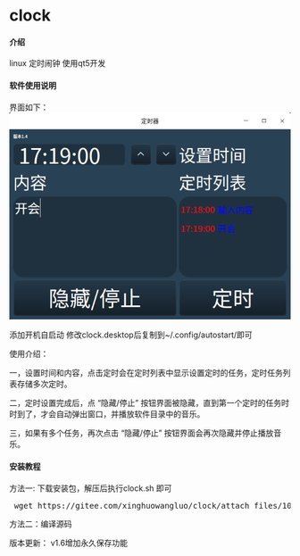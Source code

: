# clock

#### 介绍
linux 定时闹钟 使用qt5开发


#### 软件使用说明
界面如下：
<img src="images/li.png">

添加开机自启动
修改clock.desktop后复制到~/.config/autostart/即可

使用介绍：

一，设置时间和内容，点击定时会在定时列表中显示设置定时的任务，定时任务列表存储多次定时。

二，定时设置完成后，点 “隐藏/停止” 按钮界面被隐藏，直到第一个定时的任务时时到了，才会自动弹出窗口，并播放软件目录中的音乐。

三，如果有多个任务，再次点击 “隐藏/停止” 按钮界面会再次隐藏并停止播放音乐。

#### 安装教程
方法一: 下载安装包，解压后执行clock.sh 即可
<pre>
 wget https://gitee.com/xinghuowangluo/clock/attach_files/1098755/download/clockv1.4.tar.gz
</pre>

方法二：编译源码

版本更新：
v1.6增加永久保存功能
